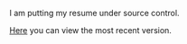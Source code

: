 I am putting my resume under source control.

[Here](https://alex-stangl-resume.netlify.app) you can view the most recent version.
